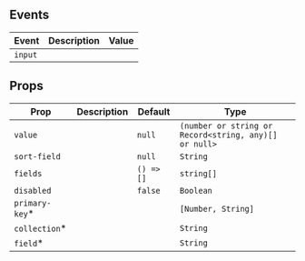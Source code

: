 ## Events

| Event   | Description | Value |
| ------- | ----------- | ----- |
| `input` |             |       |

## Props

| Prop            | Description | Default    | Type                                                  |
| --------------- | ----------- | ---------- | ----------------------------------------------------- |
| `value`         |             | `null`     | `(number or string or Record<string, any)[] or null>` |
| `sort-field`    |             | `null`     | `String`                                              |
| `fields`        |             | `() => []` | `string[]`                                            |
| `disabled`      |             | `false`    | `Boolean`                                             |
| `primary-key`\* |             |            | `[Number, String]`                                    |
| `collection`\*  |             |            | `String`                                              |
| `field`\*       |             |            | `String`                                              |
